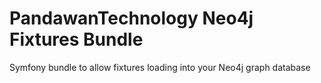# PandawanTechnology Neo4j Fixtures Bundle
Symfony bundle to allow fixtures loading into your Neo4j graph database
